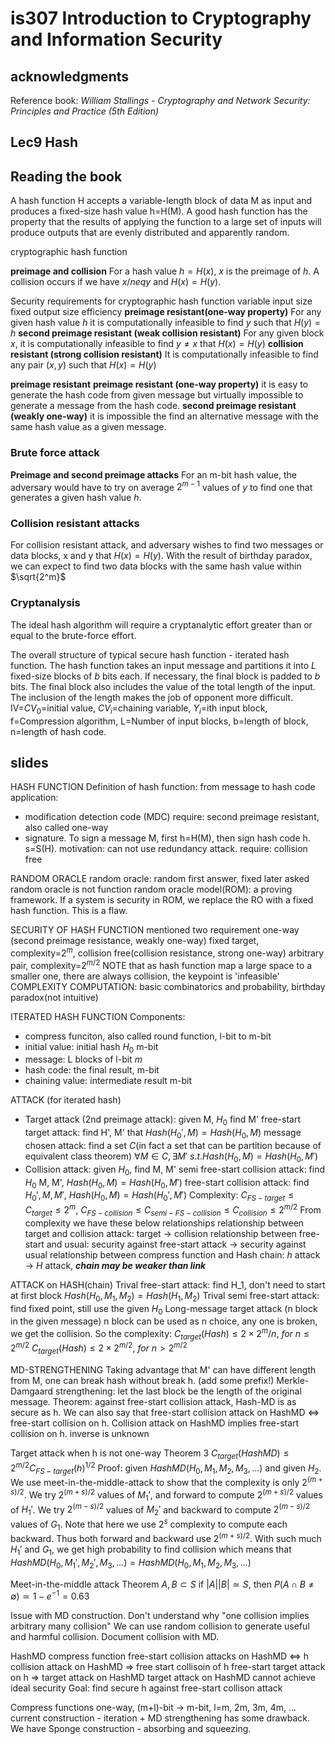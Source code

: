 # is307 Introduction to Cryptography and Information Security

## acknowledgments
Reference book: *William Stallings - Cryptography and Network Security: Principles and Practice (5th Edition)*


## Lec9 Hash
## Reading the book
A hash function H accepts a variable-length block of data M as input and produces a fixed-size hash value h=H(M).
A good hash function has the property that the results of applying the function to a large set of inputs will produce outputs that are evenly distributed and apparently random.

cryptographic hash function

**preimage and collision** For a hash value $h=H(x)$, $x$ is the preimage of $h$. A collision occurs if we have $x /neq y$ and $H(x)=H(y)$.

Security requirements for cryptographic hash function 
variable input size
fixed output size 
efficiency 
**preimage resistant(one-way property)**
For any given hash value $h$ it is computationally infeasible to find $y$ such that $H(y)=h$
**second preimage resistant (weak collision resistant)**
For any given block $x$, it is computationally infeasible to find $y \neq x$ that $H(x)=H(y)$
**collision resistant (strong collision resistant)**
It is computationally infeasible to find any pair $(x, y)$ such that $H(x)=H(y)$

**preimage resistant**
**preimage resistant (one-way property)** it is easy to generate the hash code from given message but virtually impossible to generate a message from the hash code.
**second preimage resistant (weakly one-way)** it is impossible the find an alternative message with the same hash value as a given message.

### Brute force attack 
**Preimage and second preimage attacks** For an m-bit hash value, the adversary would have to try on average $2^{m-1}$ values of $y$ to find one that generates a given hash value $h$.

### Collision resistant attacks 
For collision resistant attack, and adversary wishes to find two messages or data blocks, x and y that $H(x)=H(y)$. With the result of birthday paradox, we can expect to find two data blocks with the same hash value within $\sqrt{2^m}$

### Cryptanalysis
The ideal hash algorithm will require a cryptanalytic effort greater than or equal to the brute-force effort.

The overall structure of typical secure hash function - iterated hash function. 
The hash function takes an input message and partitions it into $L$ fixed-size blocks of $b$ bits each. If necessary, the final block is padded to $b$ bits. The final block also includes the value of the total length of the input. The inclusion of the length makes the job of opponent more difficult.
IV=$CV_0$=initial value, $CV_i$=chaining variable, $Y_i$=ith input block, f=Compression algorithm, L=Number of input blocks, b=length of block, n=length of hash code.


## slides
HASH FUNCTION
Definition of hash function: from message to hash code 
application: 
- modification detection code (MDC) require: second preimage resistant, also called one-way
- signature. To sign a message M, first h=H(M), then sign hash code h. s=S(H). motivation: can not use redundancy attack. require: collision free 

RANDOM ORACLE
random oracle: random first answer, fixed later asked 
random oracle is not function 
random oracle model(ROM): a proving framework. If a system is security in ROM, we replace the RO with a fixed hash function. This is a flaw.

SECURITY OF HASH FUNCTION 
mentioned two requirement
one-way (second preimage resistance, weakly one-way) fixed target, complexity=$2^m$, 
collision free(collision resistance, strong one-way) arbitrary pair, complexity=$2^{m/2}$
NOTE that as hash function map a large space to a smaller one, there are always collision, the keypoint is 'infeasible'
COMPLEXITY COMPUTATION: basic combinatorics and probability, birthday paradox(not intuitive) 


ITERATED HASH FUNCTION 
Components:
- compress funciton, also called round function, l-bit to m-bit
- initial value: initial hash $H_0$ m-bit 
- message: L blocks of l-bit $m$
- hash code: the final result, m-bit 
- chaining value: intermediate result m-bit

ATTACK (for iterated hash)
- Target attack (2nd preimage attack): given M, $H_0$ find M'
free-start target attack: find H', M' that $Hash(H_0', M)=Hash(H_0, M)$
message chosen attack: find a set $C$(in fact a set that can be partition because of equivalent class theorem) $\forall M \in C, \exists M' \ s.t. Hash(H_0, M)=Hash(H_0, M')$
- Collision attack: given $H_0$, find M, M'
semi free-start collision attack: find $H_0$ M, M', $Hash(H_0,M)=Hash(H_0, M')$
free-start collision attack: find $H_0', M, M'$, $Hash(H_0,M)=Hash(H_0', M')$
Complexity:
$C_{FS-target} \leq C_{target} \leq 2^m$, $C_{FS-collision} \leq C_{semi-FS-collision} \leq C_{collision} \leq 2^{m/2}$
From complexity we have these below relationships
relationship between target and collision attack: target -> collision 
relationship between free-start and usual: security against free-start attack -> security against usual
relationship between compress function and Hash chain: $h$ attack -> $H$ attack, ***chain may be weaker than link***

ATTACK on HASH(chain)
Trival free-start attack: find H_1, don't need to start at first block $Hash(H_0, M_1, M_2)=Hash(H_1, M_2)$
Trival semi free-start attack: find fixed point, still use the given $H_0$
Long-message target attack (n block in the given message)
n block can be used as n choice, any one is broken, we get the collision. So the complexity:
$C_{target}(Hash) \leq 2 \times 2^m/n, \ for \ n \leq 2^{m/2}$
$C_{target}(Hash) \leq 2 \times 2^{m/2}, \ for \ n > 2^{m/2}$

MD-STRENGTHENING 
Taking advantage that M' can have different length from M, one can break hash without break h. (add some prefix!)
Merkle-Damgaard strengthening: let the last block be the length of the original message.
Theorem: against free-start collision attack, Hash-MD is as secure as h. 
We can also say that free-start collision attack on HashMD <=> free-start collision on h.
Collision attack on HashMD implies free-start collision on h. inverse is unknown

Target attack when h is not one-way 
Theorem 3 $C_{target}(HashMD) \leq 2^{m/2}C_{FS-target}(h)^{1/2}$
Proof: given $HashMD(H_0, M_1, M_2, M_3,...)$ and given $H_2$. We use meet-in-the-middle-attack to show that the complexity is only $2^{(m+s)/2}$.
We try $2^{(m+s)/2}$ values of $M_1'$, and forward to compute $2^{(m+s)/2}$ values of $H_1'$. We try $2^{(m-s)/2}$ values of $M_2'$ and backward to compute $2^{(m-s)/2}$ values of $G_1$. Note that here we use $2^s$ complexity to compute each backward. Thus both forward and backward use $2^{(m+s)/2}$. 
With such much $H_1'$ and $G_1$, we get high probability to find collision which means that $HashMD(H_0, M_1', M_2', M_3,...)=HashMD(H_0, M_1, M_2, M_3,...)$

Meet-in-the-middle attack 
Theorem $A,B \subset S$ if $|A||B| \simeq S$, then $P(A \cap B \neq \emptyset) \simeq 1-e^{-1}=0.63$

Issue with MD construction. 
Don't understand why "one collision implies arbitrary many collision"
We can use random collision to generate useful and harmful collision. Document collision with MD. 

HashMD compress function 
free-start collision attacks on HashMD  <=> h 
collision attack on HashMD => free start collisoin of h 
free-start target attack on h => target attack on HashMD 
target attack on HashMD cannot achieve ideal security
Goal: find secure h against free-start collison attack 

Compress functions 
one-way, (m+l)-bit -> m-bit, l=m, 2m, 3m, 4m, ...
current construction - iteration + MD strengthening has some drawback. 
We have Sponge construction - absorbing and squeezing.